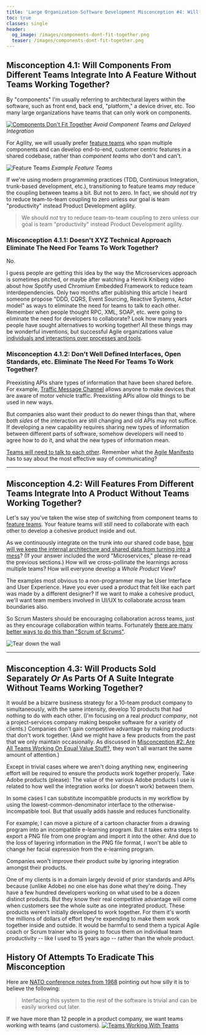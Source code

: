 ```yaml
---
title: 'Large Organization Software Development Misconception #4: Will Parts Made By Different Teams Fit Together By Magic?'
toc: true
classes: single
header:
  og_image: /images/components-dont-fit-together.png
  teaser: /images/components-dont-fit-together.png
---
```

## Misconception 4.1: Will Components From Different Teams Integrate Into A Feature Without Teams Working Together?

By "components" I'm usually referring to architectural layers within the software, such as front end, back end, "platform," a device driver, etc.  Too many large organizations have teams that can only work on components.

[![Components Don't Fit Together](/images/components-dont-fit-together.png)](/Why-Scrum-Isnt-Making-Your-Company-Very-Agile/)
*Avoid Component Teams and Delayed Integration*

For Agility, we will usually prefer [feature teams](https://less.works/less/structure/feature-teams.html) who span multiple components and can develop end-to-end, customer centric features in a shared codebase, rather than *component teams* who don't and can't.

![Feature Teams](/images/feature-teams.png)
*Example Feature Teams*

If we're using modern programming practices (TDD, Continuous Integration, trunk-based development, etc.), transitioning to feature teams *may* reduce the coupling between teams a bit.  But not to zero.  In fact, we should *not* try to reduce team-to-team coupling to zero unless our goal is team "productivity" instead Product Development agility.
> We should *not* try to reduce team-to-team coupling to zero unless our goal is team "productivity" instead Product Development agility.

### Misconception 4.1.1: Doesn't XYZ Technical Approach Eliminate The Need For Teams To Work Together?

No.

I guess people are getting this idea by the way the Microservices approach is sometimes pitched, or maybe after watching a Henrik Kniberg video about how Spotify used Chromium Embedded Framework to reduce team interdependencies.  Only two months after publishing this article I heard  someone propose "DDD, CQRS, Event Sourcing, Reactive Systems, Actor model" as ways to eliminate the need for teams to talk to each other.  Remember when people thought RPC, XML, SOAP, etc. were going to eliminate the need for developers to collaborate?  Look how many years people have sought alternatives to working together!  All these things may be wonderful inventions, but successful Agile organizations value [individuals and interactions over processes and tools](https://agilemanifesto.org).

### Misconception 4.1.2: Don't Well Defined Interfaces, Open Standards, etc. Eliminate The Need For Teams To Work Together?

Preexisting APIs share types of information that have been shared before.  For example, [Traffic Message Channel](https://en.wikipedia.org/wiki/Traffic_message_channel) allows anyone to make devices that are aware of motor vehicle traffic.  Preexisting APIs allow old things to be used in new ways.

But companies also want their product to do newer things than that, where *both sides* of the interaction are still changing and old APIs may not suffice.  If developing a new capability requires sharing new types of information between different parts of software, somehow developers will need to agree how to do it, and what the new types of information mean.

[Teams will need to talk to each other](https://less.works/less/framework/coordination-and-integration.html).  Remember what the [Agile Manifesto](https://agilemanifesto.org/principles.html) has to say about the most effective way of communicating?

* * *

## Misconception 4.2: Will Features From Different Teams Integrate Into A Product Without Teams Working Together?

Let's say you've taken the wise step of switching from component teams to [feature teams](https://less.works/less/structure/feature-teams.html).  Your feature teams will *still* need to collaborate with each other to develop a cohesive product inside and out.

As we continuously integrate on the trunk into our shared code base, [how will we keep the internal architecture and shared data from turning into a mess](https://less.works/less/technical-excellence/architecture-design.html)?  (If your answer included the word "Microservices," please re-read the previous sections.)  How will we cross-pollinate the learnings across multiple teams?  How will everyone develop a *Whole Product View*?

The examples most obvious to a non-programmer may be User Interface and User Experience.  Have you ever used a product that felt like each part was made by a different designer?  If we want to make a cohesive product, we'll want team members involved in UI/UX to collaborate across team boundaries also.

So Scrum Masters should be encouraging collaboration across teams, just as they encourage collaboration within teams.  Fortunately [there are many better ways to do this than "Scrum of Scrums"](https://less.works/less/framework/coordination-and-integration.html).

![Tear down the wall](/images/tear-down-the-wall.png)

* * *

## Misconception 4.3: Will Products Sold Separately _Or_ As Parts Of A Suite Integrate Without Teams Working Together?

It would be a bizarre business strategy for a 10-team product company to simultaneously, with the same intensity, develop 10 products that had nothing to do with each other.  (I'm focusing on a real *product company*, not a project-services company making bespoke software for a variety of clients.)  Companies don't gain competitive advantage by making products that don't work together.  (And we might have a few products from the past that we only maintain occasionally.  As discussed in [Misconception #2: Are All Teams Working On Equal Value Stuff?](/misconception-2-all-teams-are-working-on-equal-value/), they won't all warrant the same amount of attention.)

Except in trivial cases where we aren't doing anything new, engineering effort will be required to ensure the products work together properly.  Take Adobe products (please):  The value of the various Adobe products I use is related to how well the integration works (or doesn't work) between them.  

In some cases I can substitute incompatible products in my workflow by using the lowest-common-denominator interface to the otherwise-incompatible tool.  But that usually adds hassle and reduces functionality.

For example, I can move a picture of a cartoon character from a drawing program into an incompatible e-learning program.  But it takes extra steps to export a PNG file from one program and import it into the other.  And due to the loss of layering information in the PNG file format, I won't be able to change her facial expression from the e-learning program.  

Companies won't improve their product suite by ignoring integration amongst their products.  

One of my clients is in a domain largely devoid of prior standards and APIs because (unlike Adobe) no one else has done what they're doing.  They have a few hundred developers working on what used to be a dozen distinct products.  But they know their real competitive advantage will come when customers see the whole suite as one integrated product.  These products weren't initially developed to work together.  For them it's worth the millions of dollars of effort they're expending to make them work together inside and outside.  It would be harmful to send them a typical Agile coach or Scrum trainer who is going to focus them on individual team productivity -- like I used to 15 years ago -- rather than the whole product.

## History Of Attempts To Eradicate This Misconception

Here are [NATO conference notes from 1968](/downloads/nato1968.PDF) pointing out how silly it is to believe the following:

> Interfacing this system to the rest of the software is trivial and can be easily worked out later.

If we have more than 12 people in a product company, we want teams working with teams (and customers).
[![Teams Working With Teams](../images/page-27.png)](/Why-Scrum-Isnt-Making-Your-Company-Very-Agile/)
